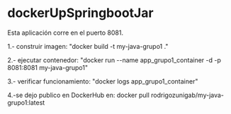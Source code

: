 # dockerUpSpringbootJar
Esta aplicación corre en el puerto 8081.

1.- construir imagen:
"docker build -t my-java-grupo1 ."

2.- ejecutar contenedor:
"docker run --name app_grupo1_container -d -p 8081:8081 my-java-grupo1"

3.- verificar funcionamiento:
"docker logs app_grupo1_container"

4.-se dejo publico en DockerHub en:
docker pull rodrigozunigab/my-java-grupo1:latest